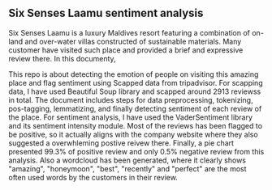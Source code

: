 ## Six Senses Laamu sentiment analysis

Six Senses Laamu is a luxury Maldives resort featuring a combination of on-land and over-water villas constructed of sustainable materials. Many customer have visited such place and provided a brief and expressive review there. 
In this documenty, 

This repo is about detecting the emotion of people on visiting this amazing place and flag sentiment using Scapped data from tripadvisor. For scapping data, I have used Beautiful Soup library and scapped around 2913 reviewss in total.
The document includes steps for data preprocessing, tokenizing, pos-tagging, lemmatizing, and finally detecting sentiment of each review of the place. 
For sentiment analysis, I have used the VaderSentiment library and its sentiment intensity module. 
Most of the reviews has been flagged to be positive, so it actually aligns with the company website where they also suggested a overwhleming postive reivew there.
Finally, a pie chart presented 99.3% of positive review and only 0.5% negative review from this analysis. 
Also a wordcloud has been generated, where it clearly shows "amazing", "honeymoon",  "best", "recently" and "perfect" are the most often used words by the customers in their review.

